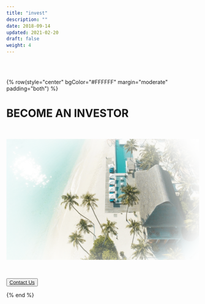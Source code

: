 ```yaml
---
title: "invest"
description: ""
date: 2018-09-14
updated: 2021-02-20
draft: false
weight: 4
---
```


<div class="container mx-auto"> 

<!-- section 1 (JP) -->

<br>

<br>

{% row(style="center" bgColor="#FFFFFF" margin="moderate" padding="both") %}

# BECOME AN INVESTOR 

<BR>

![invest](img/invest.png#mx-auto)

<BR>

<button><a href="mailto:info@ourworld.tf">Contact Us</a></button>

{% end %}

</div> 